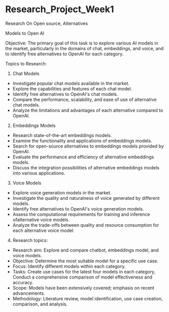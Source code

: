 # Research_Project_Week1

Research On Open source, Alternatives 

Models to Open AI

Objective: The primary goal of this task is to explore various AI models in the market, particularly in the domains of chat, embeddings, and voice, and to identify free alternatives to OpenAI for each category.

Topics to Research:

1. Chat Models
   
- Investigate popular chat models available in the market.
- Explore the capabilities and features of each chat model.
- Identify free alternatives to OpenAI's chat models.
- Compare the performance, scalability, and ease of use of alternative chat models.
- Analyze the limitations and advantages of each alternative compared to OpenAI.
  
2. Embeddings Models
   
- Research state-of-the-art embeddings models.
- Examine the functionality and applications of embeddings models.
- Search for open-source alternatives to embeddings models provided by OpenAI.
- Evaluate the performance and efficiency of alternative embeddings models.
- Discuss the integration possibilities of alternative embeddings models into various applications.
  
3. Voice Models
- Explore voice generation models in the market.
- Investigate the quality and naturalness of voice generated by different models.
- Identify free alternatives to OpenAI's voice generation models.
- Assess the computational requirements for training and inference ofalternative voice models.
- Analyze the trade-offs between quality and resource consumption for each alternative voice model.
  
4. Research topics:
- Research aim: Explore and compare chatbot, embeddings model, and voice models.
- Objective: Determine the most suitable model for a specific use case.
- Focus: Identify different models within each category.
- Tasks: Create use cases for the latest four models in each category, Conduct a comprehensive comparison of model effectiveness and accuracy.
- Scope: Models have been extensively covered; emphasis on recent advancements.
- Methodology: Literature review, model identification, use case creation, comparison, and analysis.
